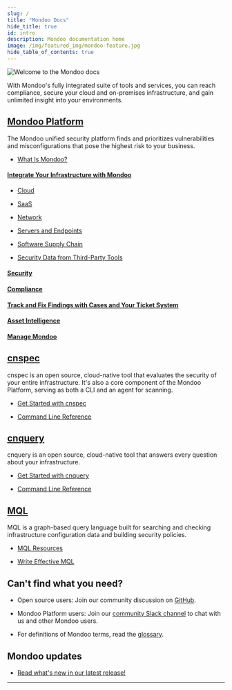 ```yaml
---
slug: /
title: "Mondoo Docs"
hide_title: true
id: intro
description: Mondoo documentation home
image: /img/featured_img/mondoo-feature.jpg
hide_table_of_contents: true
---
```


![Welcome to the Mondoo docs](/img/docs-home-banner.png)

With Mondoo's fully integrated suite of tools and services, you can reach compliance, secure your cloud and on-premises infrastructure, and gain unlimited insight into your environments.

## [Mondoo Platform](/platform/home/)

The Mondoo unified security platform finds and prioritizes vulnerabilities and misconfigurations that pose the highest risk to your business.

- [What Is Mondoo?](/platform/start/plat-what-is/)

#### [Integrate Your Infrastructure with Mondoo](/platform/infra/overview/)

- [Cloud](/platform/infra/cloud/overview/)

- [SaaS](/platform/infra/saas/overview/)

- [Network](/platform/infra/networking/overview/)

- [Servers and Endpoints](/platform/infra/opsys/osoverview/)

- [Software Supply Chain](/platform/infra/supply/overview/)

- [Security Data from Third-Party Tools](/platform/infra/imports/overview/)

#### [Security](/platform/security/overview/)

#### [Compliance](/platform/compliance/overview/)

#### [Track and Fix Findings with Cases and Your Ticket System](/platform/cases/overview/)

#### [Asset Intelligence](/platform/intel/overview/)

#### [Manage Mondoo](/platform/maintain/overview/)

## [cnspec](/cnspec/home/)

cnspec is an open source, cloud-native tool that evaluates the security of your entire infrastructure. It's also a core component of the Mondoo Platform, serving as both a CLI and an agent for scanning.

- [Get Started with cnspec](cnspec/)

- [Command Line Reference](/cnspec/cli/cnspec/)

## [cnquery](/cnquery/home)

cnquery is an open source, cloud-native tool that answers every question about your infrastructure.

- [Get Started with cnquery](cnquery/)

- [Command Line Reference](/cnquery/cli/cnquery/)

## [MQL](/mql/home/)

MQL is a graph-based query language built for searching and checking infrastructure configuration data and building security policies.

- [MQL Resources](/mql/resources/)

- [Write Effective MQL](/mql/mql.write/)

## Can't find what you need?

- Open source users: Join our community discussion on <a href="https://github.com/orgs/mondoohq/discussions">GitHub</a>.

- Mondoo Platform users: Join our <a href="https://mondoo.link/slack">community Slack channel</a> to chat with us and other Mondoo users.

- For definitions of Mondoo terms, read the [glossary](/glossary/).

## Mondoo updates

- [Read what's new in our latest release!](releases)

---
